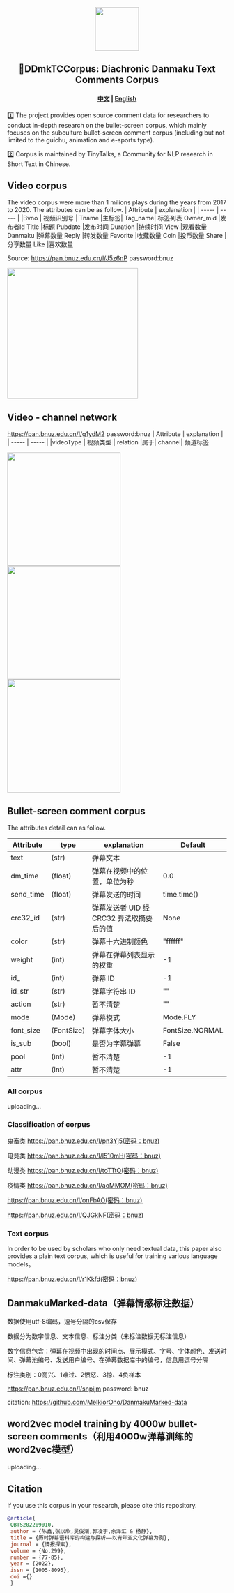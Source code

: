 <div align="center"><img src="https://avatars.githubusercontent.com/u/128916285?s=400&u=8ea76106ce0018439d6d6414b26aea62680712d6&v=4" height="100px"/></div>

<h2 align="center"> 📕DDmkTCCorpus: Diachronic Danmaku Text Comments Corpus</h2>

<h4 align="center">
    <a href="https://github.com/DBsCCorpus">中文</a> |
    <a href="https://github.com/DBsCCorpus">English</a>
</h4>

1️⃣ The project provides open source comment data for researchers to conduct in-depth research on the bullet-screen corpus, which mainly focuses on the subculture bullet-screen comment corpus (including but not limited to the guichu, animation and e-sports type).  

2️⃣ Corpus is maintained by TinyTalks, a Community for NLP research in Short Text in Chinese. 


## Video corpus
The video corpus were more than 1 milions plays during the years from 2017 to 2020. The attributes can be as follow.
| Attribute | explanation |
| ----- | ----- |
|Bvno	| 视频识别号 |
Tname	|主标签|
Tag_name|	标签列表
Owner_mid	|发布者Id
Title	|标题
Pubdate	|发布时间
Duration	|持续时间
View	|观看数量
Danmaku	|弹幕数量
Reply	|转发数量
Favorite	|收藏数量
Coin	|投币数量
Share	|分享数量
Like	|喜欢数量

Source: https://pan.bnuz.edu.cn/l/J5z6nP password:bnuz

<img src="https://github.com/Chen-X666/bullet-screenCorpus/blob/main/%E5%9B%BE3%20%E8%A7%86%E9%A2%91%E5%B1%9E%E6%80%A7%E7%9A%84%E5%85%B3%E8%81%94%E7%B3%BB%E6%95%B0.png" width="300px">

## Video - channel network
https://pan.bnuz.edu.cn/l/g1ydM2 password:bnuz
| Attribute | explanation |
| ----- | ----- |
|videoType	| 视频类型 |
relation	|属于|
channel|	频道标签

<img src="https://github.com/Chen-X666/bullet-screenCorpus/blob/main/%E5%9B%BE1%20%E7%94%B5%E7%AB%9E%E7%B1%BB%E5%9E%8B%E9%A2%91%E9%81%93%E5%85%B3%E7%B3%BB%E7%BD%91%E5%9B%BE.png" width="260px"><img src="https://github.com/Chen-X666/bullet-screenCorpus/blob/main/%E5%9B%BE10%20%E9%AC%BC%E7%95%9C%E7%B1%BB%E5%9E%8B%E9%A2%91%E9%81%93%E5%85%B3%E7%B3%BB%E7%BD%91%E5%9B%BE.png" width="260px"><img src="https://github.com/Chen-X666/bullet-screenCorpus/blob/main/%E5%9B%BE11%20%E5%8A%A8%E6%BC%AB%E7%B1%BB%E5%9E%8B%E9%A2%91%E9%81%93%E5%85%B3%E7%B3%BB%E7%BD%91%E5%9B%BE.png" width="260px">

## Bullet-screen comment corpus
The attributes detail can as follow.

| Attribute | type | explanation | Default |
| ----- | ----- |  ----- |  ----- |
text  | (str) | 弹幕文本
dm_time   | (float)  | 弹幕在视频中的位置，单位为秒 | 0.0
send_time |(float)   | 弹幕发送的时间 | time.time()
crc32_id  |(str)     | 弹幕发送者 UID 经 CRC32 算法取摘要后的值 | None
color     |(str)     | 弹幕十六进制颜色 | "ffffff"
weight    |(int)     | 弹幕在弹幕列表显示的权重  | -1
id_       |(int)     | 弹幕 ID | -1
id_str    |(str)     | 弹幕字符串 ID  | ""
action    |(str)     | 暂不清楚 | ""
mode      |(Mode)    | 弹幕模式  | Mode.FLY
font_size |(FontSize)| 弹幕字体大小  | FontSize.NORMAL
is_sub    |(bool)    | 是否为字幕弹幕  | False
pool      |(int)     | 暂不清楚 | -1
attr      |(int)     |暂不清楚 | -1
### All corpus
uploading...
### Classification of corpus 

鬼畜类
https://pan.bnuz.edu.cn/l/pn3Yj5(密码：bnuz)

电竞类
https://pan.bnuz.edu.cn/l/I510mH(密码：bnuz)

动漫类
https://pan.bnuz.edu.cn/l/toTTtQ(密码：bnuz)

疫情类
https://pan.bnuz.edu.cn/l/aoMMOM(密码：bnuz)

https://pan.bnuz.edu.cn/l/onFbAO(密码：bnuz)

https://pan.bnuz.edu.cn/l/QJGkNF(密码：bnuz)

### Text corpus
In order to be used by scholars who only need textual data, this paper also provides a plain text corpus, which is useful for training various language models。

https://pan.bnuz.edu.cn/l/r1Kkfd(密码：bnuz)


## DanmakuMarked-data（弹幕情感标注数据）
数据使用utf-8编码，逗号分隔的csv保存

数据分为数字信息、文本信息、标注分类（未标注数据无标注信息）

数字信息包含：弹幕在视频中出现的时间点、展示模式、字号、字体颜色、发送时间、弹幕池编号、发送用户编号、在弹幕数据库中的编号，信息用逗号分隔

标注类别：0高兴、1难过、2愤怒、3惊、4负样本

https://pan.bnuz.edu.cn/l/snpijm password: bnuz

citation: https://github.com/MelkiorOno/DanmakuMarked-data

## word2vec model training by 4000w bullet-screen comments（利用4000w弹幕训练的word2vec模型）
uploading...

## Citation

If you use this corpus in your research, please cite this repository.

```bibtex
@article{
 QBTS202209010,
 author = {陈鑫,张以欣,吴俊潮,郭凌宇,余泽汇 & 杨静},
 title = {历时弹幕语料库的构建与探析——以青年亚文化弹幕为例},
 journal = {情报探索},
 volume = {No.299},
 number = {77-85},
 year = {2022},
 issn = {1005-8095},
 doi ={}
 }
```

